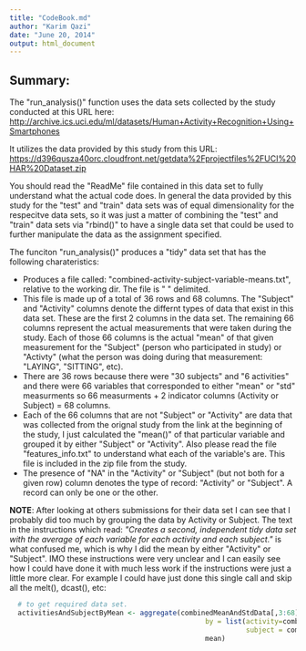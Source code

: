 ```yaml
---
title: "CodeBook.md"
author: "Karim Qazi"
date: "June 20, 2014"
output: html_document
---
```


<h2>Summary:</h2>

The "run_analysis()" function uses the data sets collected by the study conducted at this URL here: 
http://archive.ics.uci.edu/ml/datasets/Human+Activity+Recognition+Using+Smartphones

It utilizes the data provided by this study from this URL:
https://d396qusza40orc.cloudfront.net/getdata%2Fprojectfiles%2FUCI%20HAR%20Dataset.zip

You should read the "ReadMe" file contained in this data set to fully understand what the actual code does.  In general the data provided by this study for the "test" and "train" data sets was of equal dimensionality for the respecitve data sets, so it was just a matter of combining the "test" and "train" data sets via "rbind()" to have a single data set that could be used to further manipulate the data as the assignment specified.

The funciton "run_analysis()" produces a "tidy" data set that has the following charateristics:

* Produces a file called: "combined-activity-subject-variable-means.txt", relative to the working dir. The file is " " delimited.
* This file is made up of a total of 36 rows and 68 columns. The "Subject" and "Activity" columns denote the differnt types of data that exist in this data set.  These are the first 2 columns in the data set.  The remaining 66 columns represent the actual measurements that were taken during the study.  Each of those 66 columns is the actual "mean" of that given measurement for the "Subject" (person who participated in study) or "Activty" (what the person was doing during that measurement: "LAYING", "SITTING", etc).   
* There are 36 rows because there were "30 subjects" and "6 activities" and there were 66 variables that corresponded to either "mean" or "std" measurments so 66 measurments + 2 indicator columns (Activity or Subject) = 68 columns.
* Each of the 66 columns that are not "Subject" or "Activity" are data that was collected from the orignal study from the link at the beginning of the study, I just calculated the "mean()" of that particular variable and grouped it by either "Subject" or "Activity".  Also please read the file "features_info.txt" to understand what each of the variable's are.  This file is included in the zip file from the study.
* The presence of "NA" in the "Activity" or "Subject" (but not both for a given row)  column denotes the type of record: "Activity" or "Subject".  A record can only be one or the other.


<b>NOTE</b>:  After looking at others submissions for their data set I can see that I probably did too much by grouping the data by Activity or Subject.  The text in the instructions which read: <i>"Creates a second, independent tidy data set with the average of each variable for each activity and each subject."</i> is what confused me, which is why I did the mean by either "Activity" or "Subject".  IMO these instructions were very unclear and I can easily see how I could have done it with much less work if the instructions were just a little more clear.  For example I could have just done this single call and skip all the melt(), dcast(), etc:

``` r
  # to get required data set.
  activitiesAndSubjectByMean <- aggregate(combinedMeanAndStdData[,3:68], 
                                                by = list(activity=combinedMeanAndStdData$Activity,
                                                          subject = combinedMeanAndStdData$Subject),
                                                mean)
```
